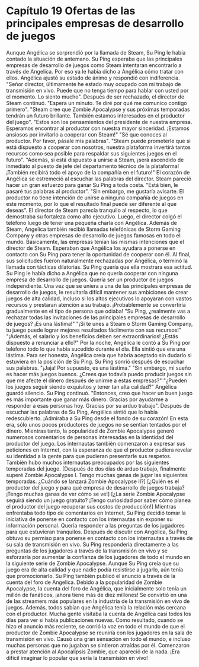 
# Capítulo 19 Ofertas de las principales empresas de desarrollo de juegos


Aunque Angélica se sorprendió por la llamada de Steam, Su Ping le había contado la situación de antemano.
Su Ping esperaba que las principales empresas de desarrollo de juegos como Steam intentaran encontrarlo a través de Angelica.
Por eso ya le había dicho a Angélica cómo tratar con ellos.
Angélica ajustó su estado de ánimo y respondió con indiferencia.
"Señor director, últimamente he estado muy ocupado con mi trabajo de transmisión en vivo. Puede que no tenga tiempo para hablar con usted por el momento. Lo siento mucho".
Después de ser rechazado, el director de Steam continuó.
"Espera un minuto. Te diré por qué me comunico contigo primero".
"Steam cree que Zombie Apocalypse y sus próximas temporadas tendrán un futuro brillante. También estamos interesados ​​en el productor del juego".
"Estos son los pensamientos del presidente de nuestra empresa. Esperamos encontrar al productor con nuestra mayor sinceridad. ¡Estamos ansiosos por invitarlo a cooperar con Steam!"
"Sé que conoces al productor. Por favor, pásale mis palabras".
"Steam puede prometerle que si está dispuesto a cooperar con nosotros, nuestra plataforma invertirá tantos recursos como sea posible para respaldar sus siguientes juegos en el futuro".
"Además, si está dispuesto a unirse a Steam, ¡será ascendido de inmediato al puesto de jefe del departamento técnico de la plataforma! ¡También recibirá todo el apoyo de la compañía en el futuro!"
El corazón de Angélica se estremeció al escuchar las palabras del director.
Steam pareció hacer un gran esfuerzo para ganar Su Ping a toda costa.
"Está bien, le pasaré tus palabras al productor".
"Sin embargo, me gustaría avisarte. El productor no tiene intención de unirse a ninguna compañía de juegos en este momento, por lo que el resultado final puede ser diferente al que deseas".
El director de Steam parecía tranquilo al respecto, lo que demostraba su fortaleza como alto ejecutivo.
Luego, el director colgó el teléfono luego de tener una pequeña charla con Angélica.
Además de Steam, Angelica también recibió llamadas telefónicas de Storm Gaming Company y otras empresas de desarrollo de juegos famosas en todo el mundo.
Básicamente, las empresas tenían las mismas intenciones que el director de Steam.
Esperaban que Angélica los ayudara a ponerse en contacto con Su Ping para tener la oportunidad de cooperar con él.
Al final, sus solicitudes fueron naturalmente rechazadas por Angélica, o terminó la llamada con tácticas dilatorias.
Su Ping quería que ella mostrara esa actitud.
Su Ping le había dicho a Angélica que no quería cooperar con ninguna empresa de desarrollo de juegos. Quería ser un productor de juegos independiente.
Una vez que se uniera a una de las principales empresas de desarrollo de juegos, le resultaría difícil mantener sus ambiciones de crear juegos de alta calidad, incluso si los altos ejecutivos lo apoyaran con vastos recursos y prestaran atención a su trabajo.
¡Probablemente se convertiría gradualmente en el tipo de persona que odiaba!
"Su Ping, ¿realmente vas a rechazar todas las invitaciones de las principales empresas de desarrollo de juegos? ¡Es una lástima!"
"¡Si te unes a Steam o Storm Gaming Company, tu juego puede lograr mejores resultados fácilmente con sus recursos!"
"¡Además, el salario y los beneficios deben ser extraordinarios! ¿Estás dispuesto a renunciar a ello?"
Por la noche, Angélica le contó a Su Ping por teléfono todo lo que había sucedido durante el día. Ella sintió que era una lástima.
Para ser honesta, Angélica creía que habría aceptado sin dudarlo si estuviera en la posición de Su Ping.
Su Ping sonrió después de escuchar sus palabras.
"¡Jaja! Por supuesto, es una lástima."
"Sin embargo, mi sueño es hacer más juegos buenos. ¿Crees que todavía puedo producir juegos sin que me afecte el dinero después de unirme a estas empresas?"
"¿Pueden los juegos seguir siendo exquisitos y tener tan alta calidad?"
Angélica guardó silencio.
Su Ping continuó.
"Entonces, creo que hacer un buen juego es más importante que ganar más dinero. Gracias por ayudarme a responder a esas personas hoy. Gracias por su arduo trabajo".
Después de escuchar las palabras de Su Ping, Angélica sintió que lo había redescubierto.
¡Admiraba a Su Ping desde el fondo de su corazón!
En esta era, sólo unos pocos productores de juegos no se sentían tentados por el dinero.
Mientras tanto, la popularidad de Zombie Apocalypse generó numerosos comentarios de personas interesadas en la identidad del productor del juego.
Los internautas también comenzaron a expresar sus peticiones en Internet, con la esperanza de que el productor pudiera revelar su identidad a la gente para que pudieran presentarle sus respetos.
También hubo muchos internautas preocupados por las siguientes temporadas del juego.
[Después de dos días de arduo trabajo, finalmente superé Zombie Apocalypse I. Tengo muchas ganas de jugar las siguientes temporadas. ¿Cuándo se lanzará Zombie Apocalypse II?]
[¿Quién es el productor del juego y para qué empresa de desarrollo de juegos trabaja? ¡Tengo muchas ganas de ver cómo se ve!]
[¿La serie Zombie Apocalypse seguirá siendo un juego gratuito? ¡Tengo curiosidad por saber cómo planea el productor del juego recuperar sus costos de producción!]
Mientras enfrentaba todo tipo de comentarios en Internet, Su Ping decidió tomar la iniciativa de ponerse en contacto con los internautas sin exponer su información personal.
Quería responder a las preguntas de los jugadores para que estuvieran tranquilos.
Después de discutir con Angélica, Su Ping obtuvo su permiso para ponerse en contacto con los internautas a través de su sala de transmisión en vivo.
Su Ping respondería directamente a las preguntas de los jugadores a través de la transmisión en vivo y se esforzaría por aumentar la confianza de los jugadores de todo el mundo en la siguiente serie de Zombie Apocalypse. 
Aunque Su Ping creía que su juego era de alta calidad y que nadie podía resistirse a jugarlo, aún tenía que promocionarlo.
Su Ping también publicó el anuncio a través de la cuenta del foro de Angelica.
Debido a la popularidad de Zombie Apocalypse, la cuenta del foro de Angélica, que inicialmente solo tenía un millón de fanáticos, ¡ahora tiene más de diez millones!
Se convirtió en una de las streamers más populares en la industria de la transmisión en vivo de juegos.
Además, todos sabían que Angélica tenía la relación más cercana con el productor. Mucha gente visitaba la cuenta de Angélica casi todos los días para ver si había publicaciones nuevas.
Como resultado, cuando se hizo el anuncio más reciente, se corrió la voz en todo el mundo de que el productor de Zombie Apocalypse se reuniría con los jugadores en la sala de transmisión en vivo.
Causó una gran sensación en todo el mundo, e incluso muchas personas que no jugaban se sintieron atraídas por él. Comenzaron a prestar atención al Apocalipsis Zombie, que apareció de la nada.
¡Era difícil imaginar lo popular que sería la transmisión en vivo!
